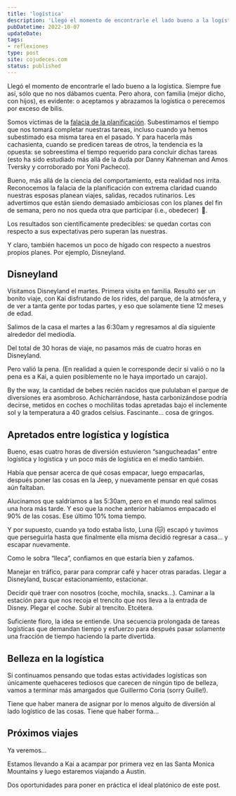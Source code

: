 ```yaml
---
title: 'logística'
description: 'Llegó el momento de encontrarle el lado bueno a la logística... si continuamos pensando que estas actividades logísticas son únicamente quehaceres tediosos que carecen de belleza, vamos a terminar más amargados que Guillermo Coria.'
pubDatetime: 2022-10-07
updateDate: 
tags:
- reflexiones
type: post
site: cojudeces.com
status: published
---
```

Llegó el momento de encontrarle el lado bueno a la logística. Siempre fue así, sólo que no nos dábamos cuenta. Pero ahora, con familia (mejor dicho, con hijos), es evidente: o aceptamos y abrazamos la logística o perecemos por exceso de bilis.

Somos víctimas de la [falacia de la planificación](https://es.wikipedia.org/wiki/Falacia_de_la_planificaci%C3%B3n?ref=cojudeces.com). Subestimamos el tiempo que nos tomará completar nuestras tareas, incluso cuando ya hemos subestimado esa misma tarea en el pasado. Y para hacerla más cachasienta, cuando se predicen tareas de otros, la tendencia es la opuesta: se sobreestima el tiempo requerido para concluir dichas tareas (esto ha sido estudiado más allá de la duda por Danny Kahneman and Amos Tversky y corroborado por Yoni Pacheco).

Bueno, más allá de la ciencia del comportamiento, esta realidad nos irrita. Reconocemos la falacia de la planificación con extrema claridad cuando nuestras esposas planean viajes, salidas, recados rutinarios. Les advertimos que están siendo demasiado ambiciosas con los planes del fin de semana, pero no nos queda otra que participar (i.e., obedecer)  🤬.

Los resultados son científicamente predecibles: se quedan cortas con respecto a sus expectativas pero superan las nuestras.

Y claro, también hacemos un poco de hígado con respecto a nuestros propios planes. Por ejemplo, Disneyland.

## Disneyland

Visitamos Disneyland el martes. Primera visita en familia. Resultó ser un bonito viaje, con Kai disfrutando de los rides, del parque, de la atmósfera, y de ver a tanta gente por todas partes, y eso que solamente tiene 12 meses de edad.

Salimos de la casa el martes a las 6:30am y regresamos al día siguiente alrededor del mediodía.

Del total de 30 horas de viaje, no pasamos más de cuatro horas en Disneyland.

Pero valió la pena. (En realidad a quien le corresponde decir si valió o no la pena es a Kai, a quien posiblemente no le haya importado un carajo).

By the way, la cantidad de bebes recién nacidos que pululaban el parque de diversiones era asombroso. Achicharrándose, hasta carbonizándose podría decirse, metidos en coches o mochilitas todas apretadas bajo el inclemente sol y la temperatura a 40 grados celsius. Fascinante… cosa de gringos.

## Apretados entre logística y logística

Bueno, esas cuatro horas de diversión estuvieron “sangucheadas” entre logística y logística y un poco más de logística en el medio también.

Había que pensar acerca de qué cosas empacar, luego empacarlas, después poner las cosas en la Jeep, y nuevamente pensar en qué cosas aún faltaban.

Alucinamos que saldríamos a las 5:30am, pero en el mundo real salimos una hora más tarde. Y eso que la noche anterior habíamos empacado el 90% de las cosas. Ese último 10% toma tiempo.

Y por supuesto, cuando ya todo estaba listo, Luna (🐱) escapó y tuvimos que perseguirla hasta que finalmente ella misma decidió regresar a casa… y escapar nuevamente.

Como le sobra “lleca”, confiamos en que estaría bien y zafamos.

Manejar en tráfico, parar para comprar café y hacer otras paradas. Llegar a Disneyland, buscar estacionamiento, estacionar.

Decidir qué traer con nosotros (coche, mochila, snacks…). Caminar a la estación para que nos recoja el trencito que nos lleva a la entrada de Disney. Plegar el coche. Subir al trencito. Etcétera.

Suficiente floro, la idea se entiende. Una secuencia prolongada de tareas logísticas que demandan tiempo y esfuerzo para después pasar solamente una fracción de tiempo haciendo la parte divertida.

## Belleza en la logística

Si continuamos pensando que todas estas actividades logísticas son únicamente quehaceres tediosos que carecen de ningún tipo de belleza, vamos a terminar más amargados que Guillermo Coria (sorry Guille!).

Tiene que haber manera de asignar por lo menos alguito de diversión al lado logístico de las cosas. Tiene que haber forma…

## Próximos viajes

Ya veremos…

Estamos llevando a Kai a acampar por primera vez en las Santa Monica Mountains y luego estaremos viajando a Austin.

Dos oportunidades para poner en práctica el ideal platónico de este post.
